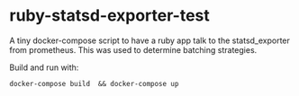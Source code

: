 # ruby-statsd-exporter-test

A tiny docker-compose script to have a ruby app talk to the statsd_exporter from prometheus. This was used to determine batching strategies. 

Build and run with: 

```
docker-compose build  && docker-compose up
```
